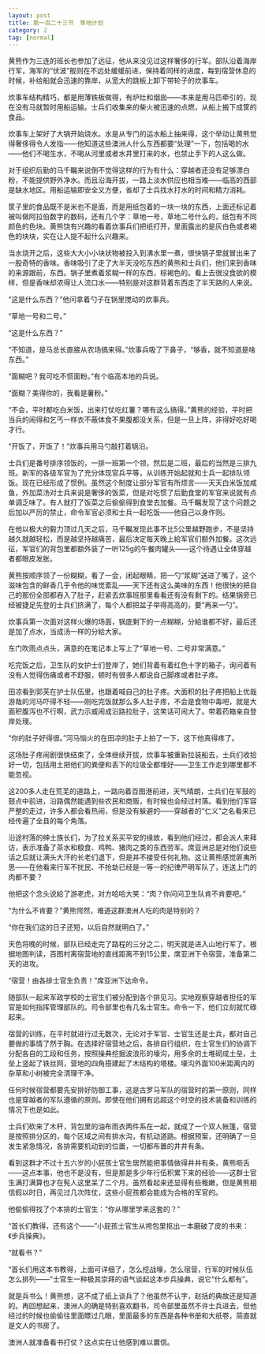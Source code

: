 ```yaml
---
layout: post
title: 第一百二十三节　草地计划
category: 2
tag: [normal]
---
```


黄熊作为三连的班长也参加了远征，他从来没见过这样奢侈的行军。部队沿着海岸行军，海军的“伏波”舰则在不远处缓缓前进，保持着同样的进度，每到宿营休息的时候，补给船就会迅速的靠岸，从宽大的跳板上卸下带轮子的炊事车。

炊事车结构精巧，都是用薄铁板做得，有炉灶和烟囱――本来是用马匹牵引的，现在没有马就暂时用船运输。士兵们收集来的柴火被迅速的点燃，从船上搬下成筐的食品。

炊事车上架好了大锅开始烧水。水是从专门的运水船上抽来得，这个举动让黄熊觉得奢侈得令人发指――他知道这些澳洲人什么东西都要“处理”一下，包括喝的水――他们不喝生水，不喝从河里或者水井里打来的水，也禁止手下的人这么做。

对于组织后勤的马千瞩来说倒不觉得这样的行为有什么：穿越者还没有足够漂白粉，不能提供野外净水。而且沿海开拔，一路上淡水供应也相当难――临高的西部是缺水地区。用船运输即安全又方便，省却了士兵找水打水的时间和精力消耗。

筐子里的食品既不是米也不是面，而是用纸包着的一块一块的东西，上面还标记着被叫做阿拉伯数字的数码，还有几个字：草地一号，草地二号什么的，纸包有不同颜色的色块。黄熊饶有兴趣的看着炊事兵们把纸打开，里面露出的是灰白色或者褐色的块块，实在让人提不起什么兴趣来。

当水烧开之后，这些大大小小块状物被投入到沸水里一煮，很快锅子里就冒出来了一股奇特的香味。香味吸引了走了大半天没吃东西的黄熊和士兵们，他们来到香味的来源跟前，东西。锅子里煮着浆糊一样的东西，棕褐色的。看上去很没食欲的模样，但是香味却浓得让人流口水――特别是对这群背着东西走了半天路的人来说。

“这是什么东西？”他问拿着勺子在锅里搅动的炊事兵。

“草地一号和二号。”

“这是什么东西？”

“不知道，是马总长直接从农场搞来得。”炊事兵吸了下鼻子，“够香，就不知道是啥东西。”

“面糊吧？我可吃不惯面粉。”有个临高本地的兵说。

“面糊？美得你的，我看是薯粉。”

“不会，平时都吃白米饭，出来打仗吃红薯？哪有这么搞得。”黄熊的经验，平时把当兵的闹得和乞丐一样衣不蔽体食不果腹都没关系，但是一旦上阵，非得好吃好喝才行。

“开饭了，开饭了！”炊事兵用马勺敲打着锅沿。

士兵们是番号排序领饭的，一排一班第一个领，然后是二班，最后的当然是三排九班。新军的各级军官为了充分体现官兵平等，从训练开始起就和士兵一起排队领饭。现在已经形成了惯例。虽然这个制度让部分军官有所烦言――天天白米饭加咸鱼，外加菜汤对士兵来说是奢侈的饭菜，但是对吃惯了后勤食堂的军官来说就有点单调乏味了。有人就打了饭菜之后偷偷得到食堂去加餐。马千瞩发现了这个问题之后加以严厉的禁止，命令军官必须和士兵一起吃饭――他自己以身作则。

在他以极大的毅力顶过几天之后，马千瞩发现此事不比5公里越野跑步，不是坚持越久就越轻松，而是越坚持越痛苦，最后决定每天晚上給军官们额外加餐。这次远征，军官们的背包里都额外装了一听125g的午餐肉罐头――这个待遇让全体穿越者都眼皮发胀。

黄熊按顺序领了一份糊糊，看了一会，闭起眼睛，把一勺“浆糊”送进了嘴了，这个滋味包含的鲜香几乎令他的味觉紊乱――天下还有这么美味的东西！他很快的把自己的那份全部都吞入了肚子，赶紧去炊事班那里看看还有没有剩下的。结果锅旁已经被捷足先登的士兵们挤满了，每个人都把盆子举得高高的，要“再来一勺”。

炊事兵第一次面对这样火爆的场面，锅底剩下的一点糊糊，分給谁都不好，最后还是加了点水，当成汤一样的分給大家。

东门吹雨点点头，满意的在笔记本上写上了“草地一号、二号非常满意。”

吃完饭之后，卫生队的女护士们登岸了，她们背着有着红色十字的箱子，询问着有没有人觉得伤痛或者不舒服，顿时有很多人都说自己脚疼或者肚子疼。

田凉看到郭芙在护士队伍里，也跟着喊自己的肚子疼。大面积的肚子疼把船上优哉游哉的河马吓得不轻――刚吃完饭就那么多人肚子疼，不会是食物中毒吧，就是大面积腹泻也不行啊，武力示威闹成沿路拉肚子，这笑话可闹大了。带着药箱亲自登岸处理。

“你的肚子好得很。”河马恼火的在田凉的肚子上拍了一下，这下他真得疼了。

这场肚子疼闹剧很快结束了，全体继续开拔，炊事车被重新拉装船去，士兵们收拾好一切，包括用土把他们的粪便和丢下的垃圾全都埋好――卫生工作走到哪里都不能忽视。

这200多人走在荒芜的道路上，一路向着百图港前进，天气晴朗，士兵们在军鼓的鼓点中前进，沿路偶然能遇到些农民和商贩，有时候也会经过村落。看到他们军容严整的走过，许多人都会看热闹，但是没有躲避的――穿越者的“仁义”之名看来已经传遍了全县的每个角落。

沿途村落的绅士族长们，为了拉关系买平安的缘故，看到他们经过，都会派人来拜访，表示准备了茶水和粮食、鸡鸭、猪肉之类的东西劳军。席亚洲总是对他们说些话之后就让满头大汗的长老们退下，但是并不接受任何礼物。这让黄熊感觉匪夷所思――在他看来行军不扰民、不抢劫已经是一等一的纪律严明军队了，连送上门的肉都不要？

他把这个念头说給了游老虎，对方哈哈大笑：“肉？你问问卫生队肯不肯要吧。”

“为什么不肯要？”黄熊愕然，难道这群澳洲人吃的肉是特别的？

“你在我们这的日子还短，以后自然就明白了。”

天色将晚的时候，部队已经走完了路程的三分之二，明天就是进入山地行军了。根据地图判读，百图村离宿营地的直线距离不到15公里，席亚洲下令宿营，准备第二天的进攻。

“宿营！由各排士官生负责！”席亚洲下达命令。

随部队一起来军政学校的士官生们被分配到各个排见习。实地观察穿越者担任的军官是如何指挥管理部队的。司令部里也有几名士官生。命令一下，他们立刻就忙碌起来。

宿营的训练，在平时就进行过无数次，无论对于军官、士官生还是士兵，都对自己要做的事情了然于胸。在选择好宿营地之后，各排自行组织，在士官生们的协调下分配各自的工段和任务，按照操典挖掘波浪形的壕沟，用多余的土堆砌成土垒，土垒上竖起了铁丝网，营地的四角搭建起了木结构的塔楼。壕沟外面100米距离内的杂草和小树被完全清理干净。

任何时候宿营都要先安排好防御工事，这是古罗马军队的宿营时的第一原则，同样也是穿越者的军队遵循的原则。即使在他们拥有远超这个时空的技术装备和训练的情况下也是如此。

士兵们砍来了木杆，背包里的油布雨衣两件系在一起，就成了一个双人帐篷，宿营是按照排分区的，每个区域之间有排水沟，有机动道路。根据预案，还明确了一旦发生紧急情况，各排需要机动到的位置，一切都布置的井井有条。

看到这群才不过十五六岁的小屁孩士官生居然能把事情做得井井有条，黄熊咂舌――这点本事，他也不是没有，但是那是多少年行伍积累下来的经验――这群士官生满打满算也才在髡人这里呆了二个月。虽然看起来还显得有些稚嫩，但是黄熊相信假以时日，再见过几次阵仗，这些小屁孩都会能成为合格的军官的。

他偷偷得找了个本排的士官生：“你从哪里学来这套的？”

“首长们教得，还有这个――”小屁孩士官生从挎包里抠出一本磨破了皮的书来：《步兵操典》。

“就看书？”

“首长们用这本书教得，上面可详细了，怎么挖战壕，怎么宿营，行军的时候队伍怎么排列――”士官生一种极其崇拜的语气谈起这本步兵操典，说它“什么都有”。

就是兵书么！黄熊想，这不成了纸上谈兵了？他虽然不认字，赵括的典故还是知道的。再回想起来，澳洲人的确是特别喜欢翻书，司令部里虽然不许士兵进去，但他经过的时候也偷偷往里面瞟过几眼，里面最多的东西是各种书册和大纸卷，简直就是文人的书房了。

澳洲人就准备看书打仗？这点实在让他感到难以置信。
